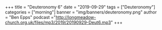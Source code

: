 +++
title = "Deuteronomy 6"
date = "2019-09-29"
tags = ["Deuteronomy"]
categories = ["morning"]
banner = "img/banners/deuteronomy.png"
author = "Ben Epps"
podcast ="http://longmeadow-church.org.uk/files/mp3/2019/20190929-Deut6.mp3"
+++
